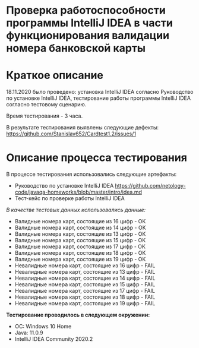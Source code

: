 # Проверка работоспособности программы IntelliJ IDEA в части функционирования валидации номера банковской карты #

# Краткое описание #
18.11.2020 было проведено: установка IntelliJ IDEA согласно Руководство по установке IntelliJ IDEA, тестирование работы программы IntelliJ IDEA согласно тестовому сценарию.

Время тестирования - 3 часа.

В результате тестирования выявлены следующие дефекты: https://github.com/Stanislav652/Cardtest1.2/issues/1

# Описание процесса тестирования #

В процессе тестирования использовались следующие артефакты:
* Руководство по установке IntelliJ IDEA https://github.com/netology-code/javaqa-homeworks/blob/master/intro/idea.md
* Тест-кейс по проверке работы IntelliJ IDEA

*В качестве тестовых данных использовались данные:*
* Валидные номера карт, состоящие из 16 цифр - OK
* Валидные номера карт, состоящие из 14 цифр - OK
* Валидные номера карт, состоящие из 13 цифр - OK
* Валидные номера карт, состоящие из 15 цифр - OK
* Валидные номера карт, состоящие из 17 цифр - OK
* Валидные номера карт, состоящие из 18 цифр - OK
* Валидные номера карт, состоящие из 19 цифр - OK
* Невалидные номера карт, состоящие из 16 цифр - FAIL
* Невалидные номера карт, состоящие из 13 цифр - FAIL
* Невалидные номера карт, состоящие из 14 цифр - FAIL
* Невалидные номера карт, состоящие из 15 цифр - FAIL
* Невалидные номера карт, состоящие из 17 цифр - FAIL
* Невалидные номера карт, состоящие из 18 цифр - FAIL
* Невалидные номера карт, состоящие из 19 цифр - FAIL

**Тестирование проводилось в следующем окружении:**
* ОС: Windows 10 Home
* Java: 11.0.9
* IntelliJ IDEA Community 2020.2